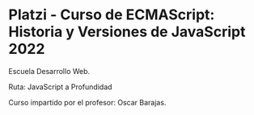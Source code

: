 # Platzi - Curso de ECMAScript: Historia y Versiones de JavaScript 2022

Escuela Desarrollo Web.

Ruta: JavaScript a Profundidad

Curso impartido por el profesor: Oscar Barajas.
